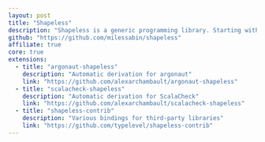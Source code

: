 ```yaml
---
layout: post
title: "Shapeless"
description: "Shapeless is a generic programming library. Starting with implementations of Scrap your boilerplate and higher rank polymorphism in Scala, it quickly grew to provide advanced abstract tools like heterogenous lists and automatic instance derivation for type classes."
github: "https://github.com/milessabin/shapeless"
affiliate: true
core: true
extensions:
  - title: "argonaut-shapeless"
    description: "Automatic derivation for argonaut"
    link: "https://github.com/alexarchambault/argonaut-shapeless"
  - title: "scalacheck-shapeless"
    description: "Automatic derivation for ScalaCheck"
    link: "https://github.com/alexarchambault/scalacheck-shapeless"
  - title: "shapeless-contrib"
    description: "Various bindings for third-party libraries"
    link: "https://github.com/typelevel/shapeless-contrib"
---
```

